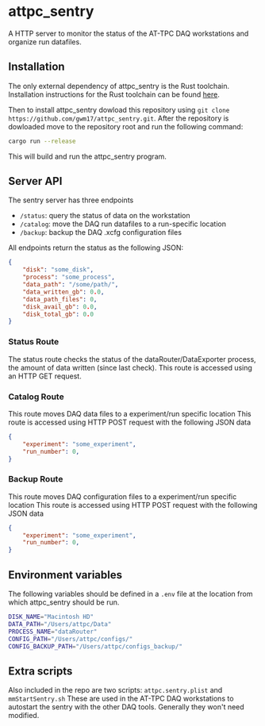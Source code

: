 # attpc_sentry

A HTTP server to monitor the status of the AT-TPC DAQ workstations and
organize run datafiles.

## Installation

The only external dependency of attpc_sentry is the Rust toolchain. Installation instructions for
the Rust toolchain can be found [here](https://rust-lang.org).

Then to install attpc_sentry dowload this repository using 
`git clone https://github.com/gwm17/attpc_sentry.git`. After the repository is dowloaded move to
the repository root and run the following command:

```bash
cargo run --release 
```

This will build and run the attpc_sentry program.

## Server API

The sentry server has three endpoints

- `/status`: query the status of data on the workstation 
- `/catalog`: move the DAQ run datafiles to a run-specific location
- `/backup`: backup the DAQ .xcfg configuration files 

All endpoints return the status as the following JSON:

```json
{
    "disk": "some_disk",
    "process": "some_process",
    "data_path": "/some/path/",
    "data_written_gb": 0.0,
    "data_path_files": 0,
    "disk_avail_gb": 0.0,
    "disk_total_gb": 0.0
}
```


### Status Route

The status route checks the status of the dataRouter/DataExporter
process, the amount of data written (since last check). This route
is accessed using an HTTP GET request.

### Catalog Route

This route moves DAQ data files to a experiment/run specific location
This route is accessed using HTTP POST request with the following
JSON data

```json
{
    "experiment": "some_experiment",
    "run_number": 0,
}
```

### Backup Route

This route moves DAQ configuration files to a experiment/run specific location
This route is accessed using HTTP POST request with the following
JSON data

```json
{
    "experiment": "some_experiment",
    "run_number": 0,
}
```

## Environment variables

The following variables should be defined in a `.env` file at the location
from which attpc_sentry should be run.

```bash
DISK_NAME="Macintosh HD"
DATA_PATH="/Users/attpc/Data"
PROCESS_NAME="dataRouter"
CONFIG_PATH="/Users/attpc/configs/"
CONFIG_BACKUP_PATH="/Users/attpc/configs_backup/"
```

## Extra scripts

Also included in the repo are two scripts: `attpc.sentry.plist` and `mmStartSentry.sh`
These are used in the AT-TPC DAQ workstations to autostart the sentry with the other 
DAQ tools. Generally they won't need modified.

